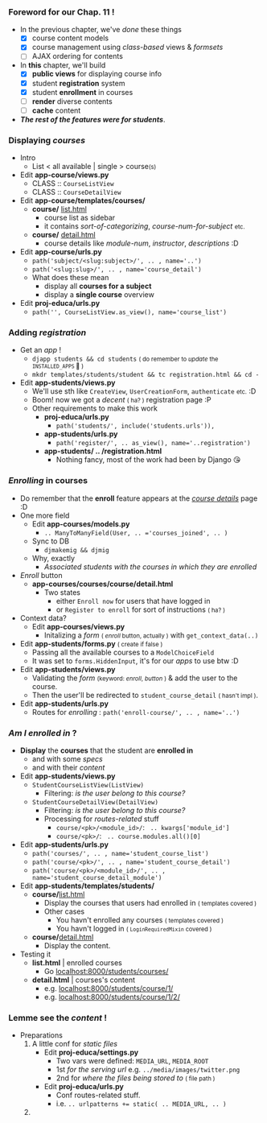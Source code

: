 ### Foreword for our Chap. 11 !
- In the previous chapter, we've *done* these things 
    - [x] course content models 
    - [x] course management using *class-based* views & *formsets*
    - [ ] AJAX ordering for contents
- In **this** chapter, we'll build 
    - [x] **public views** for displaying course info 
    - [x] student **registration** system
    - [x] student **enrollment** in courses 
    - [ ] **render** diverse contents 
    - [ ] **cache** content 
- ***The rest of the features were for students***.

### Displaying *courses*
- Intro
    - List < all available | single > course<small>(s)</small>
- Edit **app-course/views.py**
    - CLASS :: ```CourseListView```
    - CLASS :: ```CourseDetailView```
- Edit **app-course/templates/courses/** 
    - **course/** <u>list.html</u>
        - course list as sidebar 
        - it contains *sort-of-categorizing*, *course-num-for-subject* <small>etc.</small> 
    - **course/** <u>detail.html</u>
        - course details like *module-num*, *instructor*, *descriptions* :D 
- Edit **app-course/urls.py**
    - ```path('subject/<slug:subject>/', .. , name='..')```
    - ```path('<slug:slug>/', .. , name='course_detail')```
    - What does these mean
        - display all **courses for a subject**
        - display a **single course** overview
- Edit **proj-educa/urls.py**
    - ```path('', CourseListView.as_view(), name='course_list')```

### Adding *registration*
- Get an *app* !
    - ```djapp students && cd students``` <small>( do remember to *update* the ```INSTALLED_APPS``` 🤪 )</small>
    - ```mkdr templates/students/student && tc registration.html && cd -```
- Edit **app-students/views.py**
    - We'll use sth like ```CreateView```, ```UserCreationForm```, ```authenticate``` <small>etc.</small> :D 
    - Boom! now we got a *decent* <small>( ha? )</small> registration page :P
    - Other requirements to make this work 
        - **proj-educa/urls.py** 
            - ```path('students/', include('students.urls')),```
        - **app-students/urls.py**
            - ```path('register/', .. as_view(), name='..registration')```
        - **app-students/ .. /registration.html**
            - Nothing fancy, most of the work had been by Django 😘 

### *Enrolling* in courses
- Do remember that the **enroll** feature appears at the <u>*course details*</u> page :D 
- One more field 
    - Edit **app-courses/models.py**
        - ```.. ManyToManyField(User, .. ='courses_joined', .. )```
    - Sync to DB 
        - ```djmakemig && djmig```
    - Why, exactly
        - *Associated students with the courses in which they are enrolled*
- *Enroll* button
    - **app-courses/courses/course/detail.html**
        - Two states 
            - either ```Enroll now``` for users that have logged in
            - or ```Register to enroll``` for sort of instructions <small>( ha? )</small>
- Context data?
    - Edit **app-courses/views.py**
        - Initalizing a *form* <small>( *enroll* button, actually )</small> with ```get_context_data(..)``` 
- Edit **app-students/forms.py** <small>( create if false )</small>
    - Passing all the available courses to a ```ModelChoiceField```
    - It was set to ```forms.HiddenInput```, it's for our *apps* to use btw :D 
- Edit **app-students/views.py** 
    - Validating the *form* <small>(keyword: *enroll*, *button* )</small> & add the user to the course.
    - Then the user'll be redirected to ```student_course_detail``` <small>( hasn't impl )</small>.
- Edit **app-students/urls.py** 
    - Routes for *enrolling* : ```path('enroll-course/', .. , name='..')```

### *Am I enrolled in* ?
- **Display** the **courses** that the student are **enrolled in**
    - and with some *specs*
    - and with their *content*
- Edit **app-students/views.py** 
    - ```StudentCourseListView(ListView)```
        - Filtering: *is the user belong to this course?*
    - ```StudentCourseDetailView(DetailView)```
        - Filtering: *is the user belong to this course?*
        - Processing for *routes-related* stuff
            - ```course/<pk>/<module_id>/```: ``` .. kwargs['module_id']```
            - ```course/<pk>/```: ``` .. course.modules.all()[0]```
- Edit **app-students/urls.py**
    - ```path('courses/', .. , name='student_course_list')```
    - ```path('course/<pk>/', .. , name='student_course_detail')```
    - ```path('course/<pk>/<module_id>/', .. , name='student_course_detail_module')```
- Edit **app-students/templates/students/**
    - **course/**<u>list.html</u>
        - Display the courses that users had enrolled in <small>( templates covered )</small>
        - Other cases
            - You havn't enrolled any courses <small>( templates covered )</small>
            - You havn't logged in <small>( ```LoginRequiredMixin``` covered )</small>
    - **course/**<u>detail.html</u>
        - Display the content.
- Testing it 
    - **list.html** | enrolled courses
        - Go [localhost:8000/students/courses/](http://127.0.0.1:8000/students/courses/)
    - **detail.html** | courses's content
        - e.g. [localhost:8000/students/course/1/](http://127.0.0.1:8000/students/course/1/)
        - e.g. [localhost:8000/students/course/1/2/](http://127.0.0.1:8000/students/course/1/2/)

### Lemme see the *content* !
- Preparations 
    1. A little conf for *static files*
        - Edit **proj-educa/settings.py**
            - Two vars were defined: ```MEDIA_URL```, ```MEDIA_ROOT```
            - 1st *for the serving url* e.g. ```../media/images/twitter.png```
            - 2nd for *where the files being stored to* <small>( file path )</small>
        - Edit **proj-educa/urls.py**
            - Conf routes-related stuff.
            - i.e. ```.. urlpatterns += static( .. MEDIA_URL, .. )```
    2. 